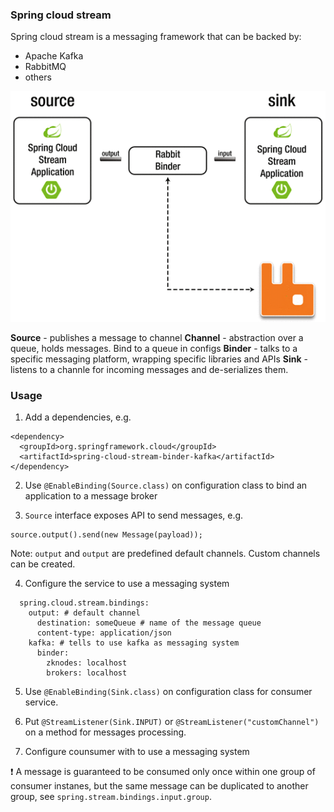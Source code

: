 ### Spring cloud stream 

Spring cloud stream is a messaging framework that can be backed by:
- Apache Kafka
- RabbitMQ
- others

![example_schema](spring-cloud-files/spring-cloud-stream-1.gif)

**Source** - publishes a message to channel
**Channel** - abstraction over a queue, holds messages. Bind to a queue in configs
**Binder** - talks to a specific messaging platform, wrapping specific libraries and APIs
**Sink** - listens to a channle for incoming messages and de-serializes them.

### Usage

1. Add a dependencies, e.g.
```
<dependency>
  <groupId>org.springframework.cloud</groupId>
  <artifactId>spring-cloud-stream-binder-kafka</artifactId>
</dependency>
```
2. Use `@EnableBinding(Source.class)` on configuration class to bind an application to a message broker

3. `Source` interface exposes API to send messages, e.g.
```
source.output().send(new Message(payload));
```
Note: `output` and `output` are predefined default channels. Custom channels can be created.

4. Configure the service to use a messaging system
```
  spring.cloud.stream.bindings:
    output: # default channel
      destination: someQueue # name of the message queue
      content-type: application/json
    kafka: # tells to use kafka as messaging system
      binder:
        zknodes: localhost
        brokers: localhost
```

5. Use `@EnableBinding(Sink.class)` on configuration class for consumer service.

6. Put `@StreamListener(Sink.INPUT)` or `@StreamListener("customChannel")` on a method for messages processing.

7. Configure counsumer with to use a messaging system

:exclamation: A message is guaranteed to be consumed only once within one group of consumer instanes, but the same message can be duplicated to another group, see `spring.stream.bindings.input.group`.